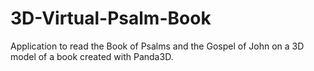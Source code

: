 # 3D-Virtual-Psalm-Book
Application to read the Book of Psalms and the Gospel of John on a 3D model of a book created with Panda3D.
